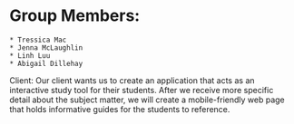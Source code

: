 # Group Members: 
    * Tressica Mac 
    * Jenna McLaughlin 
    * Linh Luu 
    * Abigail Dillehay

Client:
    Our client wants us to create an application that acts as an interactive study tool for their students. After we receive more specific detail about the subject matter, we will create a mobile-friendly web page that holds informative guides for the students to reference. 

    
